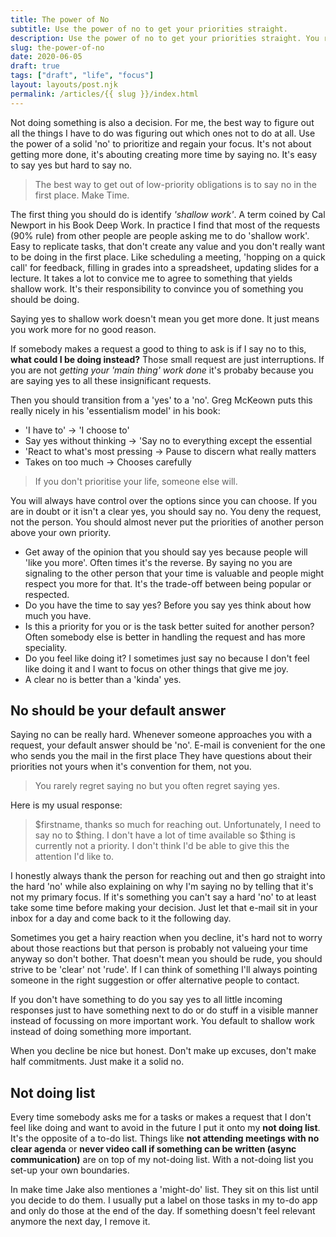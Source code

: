 ```yaml
---
title: The power of No
subtitle: Use the power of no to get your priorities straight.
description: Use the power of no to get your priorities straight. You rarely regret saying no but you often regret saying yes.
slug: the-power-of-no
date: 2020-06-05
draft: true
tags: ["draft", "life", "focus"]
layout: layouts/post.njk
permalink: /articles/{{ slug }}/index.html
---
```


Not doing something is also a decision. For me, the best way to figure out all the things I have to do was figuring out which ones not to do at all. Use the power of a solid 'no' to prioritize and regain your focus. It's not about getting more done, it's abouting creating more time by saying no. It's easy to say yes but hard to say no.

> The best way to get out of low-priority obligations is to say no in the first place. Make Time.

The first thing you should do is identify _'shallow work'_. A term coined by Cal Newport in his Book Deep Work. In practice I find that most of the requests (90% rule) from other people are people asking me to do 'shallow work'. Easy to replicate tasks, that don't create any value and you don't really want to be doing in the first place. Like scheduling a meeting, 'hopping on a quick call' for feedback, filling in grades into a spreadsheet, updating slides for a lecture. It takes a lot to convice me to agree to something that yields shallow work. It's their responsibility to convince you of something you should be doing.

Saying yes to shallow work doesn't mean you get more done. It just means you work more for no good reason.

If somebody makes a request a good to thing to ask is if I say no to this, **what could I be doing instead?** Those small request are just interruptions. If you are not _getting your 'main thing' work done_ it's probaby because you are saying yes to all these insignificant requests.

Then you should transition from a 'yes' to a 'no'. Greg McKeown puts this really nicely in his 'essentialism model' in his book:

- 'I have to' → 'I choose to'
- Say yes without thinking → 'Say no to everything except the essential
- 'React to what's most pressing → Pause to discern what really matters
- Takes on too much → Chooses carefully

> If you don't prioritise your life, someone else will.

You will always have control over the options since you can choose. If you are in doubt or it isn't a clear yes, you should say no. You deny the request, not the person. You should almost never put the priorities of another person above your own priority.

- Get away of the opinion that you should say yes because people will 'like you more'. Often times it's the reverse. By saying no you are signaling to the other person that your time is valuable and people might respect you more for that. It's the trade-off between being popular or respected.
- Do you have the time to say yes? Before you say yes think about how much you have.
- Is this a priority for you or is the task better suited for another person? Often somebody else is better in handling the request and has more speciality.
- Do you feel like doing it? I sometimes just say no because I don't feel like doing it and I want to focus on other things that give me joy.
- A clear no is better than a 'kinda' yes.

## No should be your default answer

Saying no can be really hard. Whenever someone approaches you with a request, your default answer should be 'no'. E-mail is convenient for the one who sends you the mail in the first place They have questions about their priorities not yours when it's convention for them, not you.

> You rarely regret saying no but you often regret saying yes.

Here is my usual response:

> $firstname, thanks so much for reaching out. Unfortunately, I need to say no to $thing. I don't have a lot of time available so \$thing is currently not a priority. I don't think I'd be able to give this the attention I'd like to.

I honestly always thank the person for reaching out and then go straight into the hard 'no' while also explaining on why I'm saying no by telling that it's not my primary focus. If it's something you can't say a hard 'no' to at least take some time before making your decision. Just let that e-mail sit in your inbox for a day and come back to it the following day.

Sometimes you get a hairy reaction when you decline, it's hard not to worry about those reactions but that person is probably not valueing your time anyway so don't bother. That doesn't mean you should be rude, you should strive to be 'clear' not 'rude'. If I can think of something I'll always pointing someone in the right suggestion or offer alternative people to contact.

If you don't have something to do you say yes to all little incoming responses just to have something next to do or do stuff in a visible manner instead of focussing on more important work. You default to shallow work instead of doing something more important.

When you decline be nice but honest. Don't make up excuses, don't make half commitments. Just make it a solid no.

## Not doing list

Every time somebody asks me for a tasks or makes a request that I don't feel like doing and want to avoid in the future I put it onto my **not doing list**. It's the opposite of a to-do list. Things like **not attending meetings with no clear agenda** or **never video call if something can be written (async communication)** are on top of my not-doing list. With a not-doing list you set-up your own boundaries.

In make time Jake also mentiones a 'might-do' list. They sit on this list until you decide to do them. I usually put a label on those tasks in my to-do app and only do those at the end of the day. If something doesn't feel relevant anymore the next day, I remove it.
